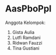 # AasPboPpl
Anggota Kelompok:
<ol>
  <li>Gista Aulia</li>
  <li>Lutfi Ramdani</li>
  <li>Ridwan Fauzzi</li>
  <li>Tina Gustiani</li>
</ol>
